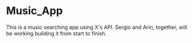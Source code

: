 # Music_App
This is a music searching app using X's API.  Sergio and Arin, together, will be working building it from start to finish.
